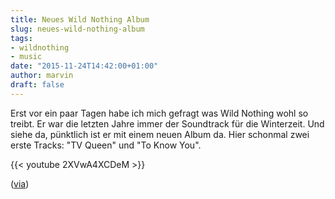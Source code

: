 ```yaml
---
title: Neues Wild Nothing Album
slug: neues-wild-nothing-album
tags:
- wildnothing
- music
date: "2015-11-24T14:42:00+01:00"
author: marvin
draft: false
---
```

Erst vor ein paar Tagen habe ich mich gefragt was Wild Nothing wohl so treibt. Er war die letzten Jahre immer der Soundtrack für die Winterzeit. Und siehe da, pünktlich ist er mit einem neuen Album da. Hier schonmal zwei erste Tracks: "TV Queen" und "To Know You".

{{< youtube 2XVwA4XCDeM >}}

([via](http://pitchfork.com/news/62246-wild-nothing-announces-new-album-life-of-pause-shares-tv-queen-and-to-know-you/))